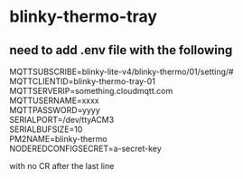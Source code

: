 # blinky-thermo-tray
## need to add .env file with the following
MQTTSUBSCRIBE=blinky-lite-v4/blinky-thermo/01/setting/#  
MQTTCLIENTID=blinky-thermo-tray-01  
MQTTSERVERIP=something.cloudmqtt.com  
MQTTUSERNAME=xxxx  
MQTTPASSWORD=yyyy  
SERIALPORT=/dev/ttyACM3  
SERIALBUFSIZE=10  
PM2NAME=blinky-thermo  
NODEREDCONFIGSECRET=a-secret-key    

with no CR after the last line

